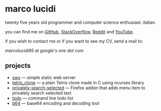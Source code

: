 marco lucidi
============

twenty five years old programmer and computer science enthusiast. italian.

you can find me on [GitHub][1], [StackOverflow][2], [Reddit][3] and [YouTube][4].

if you wish to contact me or if you want to see my CV, send a mail to:

*marcolucidi95 at google's one dot com*

[1]: https://github.com/MarcoLucidi01
[2]: https://stackoverflow.com/users/13527856
[3]: https://www.reddit.com/user/ml01
[4]: https://www.youtube.com/channel/UCshwKTbEEolwmZkwpgI2EOA

projects
--------

- [sws][5] — simple static web server
- [tetris_clone][6] — a plain Tetris clone made in C using ncurses library
- [privately-search-selected][7] — Firefox addon that adds menu item to privately search selected text
- [todo][8] — command line todo list
- [b64][9] — base64 encoding and decoding tool

[5]: https://github.com/MarcoLucidi01/sws
[6]: https://github.com/MarcoLucidi01/tetris_clone
[7]: https://github.com/MarcoLucidi01/privately-search-selected
[8]: https://github.com/MarcoLucidi01/todo
[9]: https://github.com/MarcoLucidi01/b64
